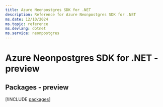 ```yaml
---
title: Azure Neonpostgres SDK for .NET
description: Reference for Azure Neonpostgres SDK for .NET
ms.date: 12/10/2024
ms.topic: reference
ms.devlang: dotnet
ms.service: neonpostgres
---
```

# Azure Neonpostgres SDK for .NET - preview
## Packages - preview
[!INCLUDE [packages](neonpostgres-index.md)]